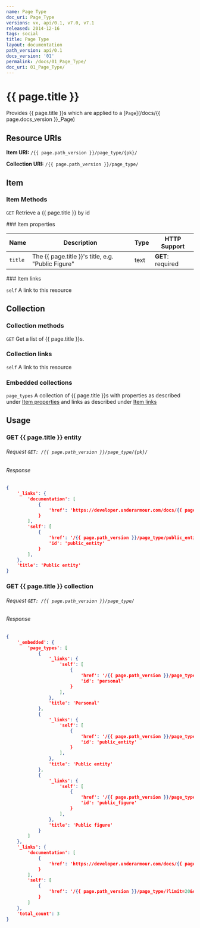 ```yaml
---
name: Page Type
doc_uri: Page_Type
versions: vx, api/0.1, v7.0, v7.1
released: 2014-12-16
tags: social
title: Page Type
layout: documentation
path_version: api/0.1
docs_version: '01'
permalink: /docs/01_Page_Type/
doc_uri: 01_Page_Type/
---
```


# {{ page.title }}

Provides {{ page.title }}s which are applied to a [`Page`](/docs/{{ page.docs_version }}_Page)

## Resource URIs

**Item URI:** `/{{ page.path_version }}/page_type/{pk}/`

**Collection URI:** `/{{ page.path_version }}/page_type/`

## Item

### Item Methods

`GET` Retrieve a {{ page.title }} by id

<a name="item-links" />
### Item properties

| Name         | Description          | Type      | HTTP Support                                                                        |
|--------------|----------------------|-----------|-------------------------------------------------------------------------------------|
| `title` | The {{ page.title }}'s title, e.g. "Public Figure" | text | **GET**: required |


<a name="item-links" />
### Item links

`self` A link to this resource

## Collection

### Collection methods

`GET` Get a list of {{ page.title }}s.

### Collection links

`self` A link to this resource

### Embedded collections

`page_types` A collection of {{ page.title }}s with properties as described under [Item properties](#item-properties) and links as described under [Item links](#item-links)

## Usage

### GET {{ page.title }} entity

###### Request `GET: /{{ page.path_version }}/page_type/{pk}/`

###### Response

```json
{
    '_links': {
        'documentation': [
            {
                'href': 'https://developer.underarmour.com/docs/{{ page.doc_uri }}'
            }
        ],
        'self': [
            {
                'href': '/{{ page.path_version }}/page_type/public_entity/',
                'id': 'public_entity'
            }
        ],
    },
    'title': 'Public entity'
}
```

### GET {{ page.title }} collection

###### Request `GET: /{{ page.path_version }}/page_type/`

###### Response

```json
{
    '_embedded': {
        'page_types': [
            {
                '_links': {
                    'self': [
                        {
                            'href': '/{{ page.path_version }}/page_type/personal/',
                            'id': 'personal'
                        }
                    ],
                },
                'title': 'Personal'
            },
            {
                '_links': {
                    'self': [
                        {
                            'href': '/{{ page.path_version }}/page_type/public_entity/',
                            'id': 'public_entity'
                        }
                    ],
                },
                'title': 'Public entity'
            },
            {
                '_links': {
                    'self': [
                        {
                            'href': '/{{ page.path_version }}/page_type/public_figure/',
                            'id': 'public_figure'
                        }
                    ],
                },
                'title': 'Public figure'
            }
        ]
    },
    '_links': {
        'documentation': [
            {
                'href': 'https://developer.underarmour.com/docs/{{ page.doc_uri }}'
            }
        ],
        'self': [
            {
                'href': '/{{ page.path_version }}/page_type/?limit=20&offset=0'
            }
        ]
    },
    'total_count': 3
}
```

